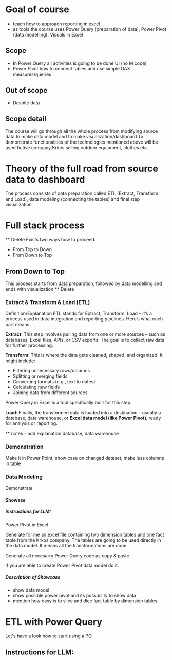 # Goal of course
- teach how to approach reporting in excel
- as tools the course uses Power Query (preparation of data), Power Pivot (data modelling), Visuals in Excel

## Scope
- In Power Query all activities is going to be done UI (no M code)
- Power Pivot how to connect tables and use simple DAX measures/queries

## Out of scope
- Despite data 


## Scope detail

The course will go through all the whole process from modifying source data to make data model and to make visualization/dashboard
To demonstrate functionalities of the technologies mentioned above will be used fictive company Krkos selling outdoor equipment, clothes etc.

# Theory of the full road from source data to dashboard
The process consists of data preparation called ETL (Extract, Transform and Load), data modeling (connecting the tables) and final step visualization

# Full stack process
** Delete
Exists two ways how to proceed.
- From Top to Down
- From Down to Top

## From Down to Top
This process starts from data preparation, followed by data modelling and ends with visualization
** Delete

### Extract & Transform & Load (ETL)
Definition/Explanation
ETL stands for Extract, Transform, Load – it’s a process used in data integration and reporting pipelines. Here’s what each part means:

**Extract**:
This step involves pulling data from one or more sources – such as databases, Excel files, APIs, or CSV exports. The goal is to collect raw data for further processing.

**Transform**:
This is where the data gets cleaned, shaped, and organized. It might include:
- Filtering unnecessary rows/columns
- Splitting or merging fields
- Converting formats (e.g., text to dates)
- Calculating new fields
- Joining data from different sources

Power Query in Excel is a tool specifically built for this step.

**Load**:
Finally, the transformed data is loaded into a destination – usually a database, data warehouse, or **Excel data model (like Power Pivot)**, ready for analysis or reporting.

** notes - add explanation database, data warehouse

### Demonstration
Make it in Power Point, show case on changed dataset, make less columns in table



### Data Modeling
Demonstrate

#### Showase
##### Instructions for LLM:
Power Pivot in Excel

Generate for me an excel file containing two dimension tables and one fact table from the Krkos company.
The tables are going to be used directly in the data model. It means all the transformations are done.

Generate all necesarry Power Query code as copy & paste.

If you are able to create Power Pivot data model do it.

##### Description of Showcase
- show data model
- show possible power pivot and its possibility to show data
- mention how easy is to slice and dice fact table by dimension tables


# ETL with Power Query
Let's have a look how to start using a PQ.
## Instructions for LLM:
